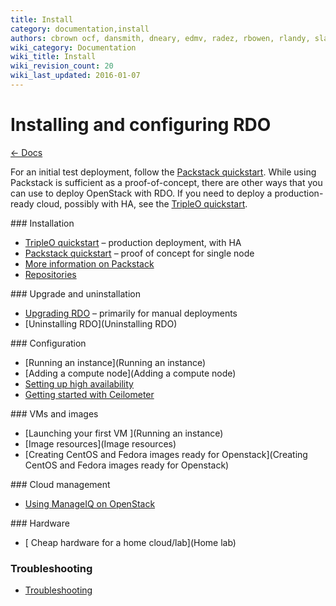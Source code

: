 ```yaml
---
title: Install
category: documentation,install
authors: cbrown ocf, dansmith, dneary, edmv, radez, rbowen, rlandy, slagle, snecklifter
wiki_category: Documentation
wiki_title: Install
wiki_revision_count: 20
wiki_last_updated: 2016-01-07
---
```


# Installing and configuring RDO

[ ← Docs](Docs)

For an initial test deployment, follow the [Packstack quickstart](/install/quickstart). While using Packstack is sufficient as a proof-of-concept, there are other ways that you can use to deploy OpenStack with RDO. If you need to deploy a production-ready cloud, possibly with HA, see the [TripleO quickstart](/tripleo).

<div class="splits">
<div class="split-third with-more">
### Installation

*   [TripleO quickstart](/tripleo) &ndash; production deployment, with HA
*   [Packstack quickstart](/install/quickstart) &ndash; proof of concept for single node
*   [More information on Packstack](Packstack_cookbook)
*   [Repositories](Repositories)
</div>

<div class="split-third with-more">
### Upgrade and uninstallation

*   [Upgrading RDO](upgrading-rdo) &ndash; primarily for manual deployments
*   [Uninstalling RDO](Uninstalling RDO)
</div>

<div class="split-third">
### Configuration

*   [Running an instance](Running an instance)
*   [Adding a compute node](Adding a compute node)
*   [Setting up high availability](/ha)
*   [Getting started with Ceilometer](CeilometerQuickStart)
</div>
</div>

<div class="splits">
<div class="split-third with-more">
### VMs and images

*   [Launching your first VM ](Running an instance)
*   [Image resources](Image resources)
*   [Creating CentOS and Fedora images ready for Openstack](Creating CentOS and Fedora images ready for Openstack)
</div>

<div class="split-third with-more">
### Cloud management

*   [Using ManageIQ on OpenStack](/cloud-management/using-manageiq-on-openstack)
</div>

<div class="split-third">
### Hardware

*   [ Cheap hardware for a home cloud/lab](Home lab)
</div>
</div>

### Troubleshooting

*   [Troubleshooting](Troubleshooting)

